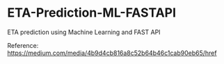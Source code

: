 # ETA-Prediction-ML-FASTAPI
ETA prediction using Machine Learning and FAST API


Reference: https://medium.com/media/4b9d4cb816a8c52b64b46c1cab90eb65/href
